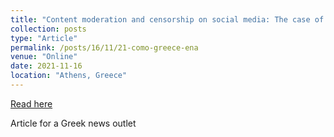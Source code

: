 ```yaml
---
title: "Content moderation and censorship on social media: The case of Koufontinas (Greek)"
collection: posts
type: "Article"
permalink: /posts/16/11/21-como-greece-ena
venue: "Online"
date: 2021-11-16
location: "Athens, Greece"
---
```


[Read here](https://www.enainstitute.org/__________-¹___________-___-_______/)

Article for a Greek news outlet
